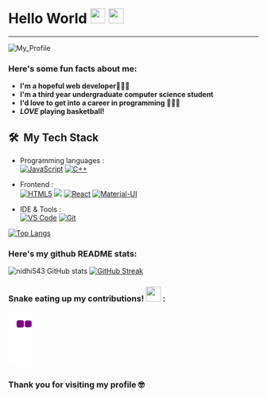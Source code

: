 # Hello World <img src= "https://media2.giphy.com/media/Lm5hxmmI6ucOQGfjKj/giphy.gif?cid=6c09b952o9xti0m387z597k2xqipch3qmqjydym98oef87ve&rid=giphy.gif&ct=s" width= "30" height= "30"> <img src= "https://media.tenor.com/images/2adfe94e69139f3e22623b61d375a7a7/tenor.gif" width= "30" height= "30"> 
---
![My_Profile](https://user-images.githubusercontent.com/85338414/168279276-d11f82f8-8140-45a3-a96a-6a684b4cb4b8.png)

<h3> Here's some fun facts about me: </h3>

-  **I'm a hopeful web developer👩🏻‍💻**
-  **I'm a third year undergraduate computer science student**
-  **I'd love to get into a career in programming 👩🏻‍⚕️**
-  *****LOVE*** playing basketball!**


<h2> 🛠 &nbsp;My Tech Stack</h2>

- Programming languages : <br />
    [![JavaScript](	https://img.shields.io/badge/JavaScript-F7DF1E?style=flat&logo=javascript&logoColor=black)](https://developer.mozilla.org/en-US/docs/Web/JavaScript)
    [![C++](https://img.shields.io/badge/C%2B%2B-00599C?style=flat&logo=c%2B%2B&logoColor=white)](https://www.cplusplus.com/)
    
    
- Frontend : <br />
    [![HTML5](https://img.shields.io/badge/HTML5-E34F26?style=flat&logo=html5&logoColor=white)](https://www.w3.org/html/)
   ![](https://img.shields.io/badge/CSS3-1572B6?style=for-the-badge&logo=css3&logoColor=white)
    [![React](https://img.shields.io/badge/React-20232A?style=flat&logo=react&logoColor=61DAFB)](https://reactjs.org/)
    [![Material-UI](https://img.shields.io/badge/Material--UI-0081CB?style=flat&logo=material-ui&logoColor=white)](https://material-ui.com/)
    
- IDE & Tools : <br />
    [![VS Code](http://img.shields.io/badge/-VS%20Code-5C2D91?style=flat&logo=visual-studio-code&logoColor=white)](https://code.visualstudio.com/)
    [![Git](https://img.shields.io/badge/Git-F05032?style=flat&logo=git&logoColor=white)](https://git-scm.com/)



[![Top Langs](https://github-readme-stats.vercel.app/api/top-langs/?username=nidhi543&theme=radical&layout=compact)](https://github.com/nidhi543/github-readme-stats)

### Here's my github README stats:

![nidhi543 GitHub stats](https://github-readme-stats.vercel.app/api?username=nidhi543&show_icons=true&theme=radical&hide=stars) 
[![GitHub Streak](https://github-readme-streak-stats.herokuapp.com/?user=nidhi543&theme=radical)](https://git.io/streak-stats) 


### Snake eating up my contributions! <img src= "https://c.tenor.com/BczFoyx41WoAAAAj/swallowed-the-mighty-ones.gif" width= "30" height= "30">  :

![snake gif](https://github.com/AvidCoder101/AvidCoder101/blob/output/github-contribution-grid-snake.gif)


### Thank you for visiting my profile 🤓 
